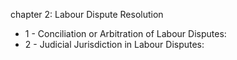 chapter 2: Labour Dispute Resolution

<ul>
			<li>1 - Conciliation or Arbitration of Labour Disputes: <ul>
			</ul></li>			<li>2 - Judicial Jurisdiction in Labour Disputes: <ul>
			</ul></li></ul>